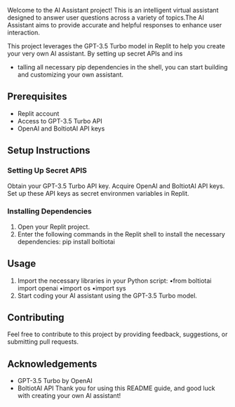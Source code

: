 Welcome to the AI Assistant project! This is an intelligent virtual assistant designed to answer user questions across a variety of topics.The AI Assistant aims to provide accurate and helpful responses to enhance user interaction.

This project leverages the GPT-3.5 Turbo model in Replit to help you create your very own AI assistant. By setting up secret APIs and ins
- talling all necessary pip dependencies in the shell, you can start building and customizing your own assistant.
## Prerequisites
- Replit account
- Access to GPT-3.5 Turbo API
- OpenAI and BoltiotAI API keys
## Setup Instructions
### Setting Up Secret APIS
Obtain your GPT-3.5 Turbo API key.
Acquire OpenAI and BoltiotAI API keys.
Set up these API keys as secret environmen variables in Replit.
### Installing Dependencies
1. Open your Replit project.
2. Enter the following commands in the Replit shell to install the necessary dependencies:
pip install boltiotai
## Usage
1. Import the necessary libraries in your Python script:
 •from boltiotai import openai
 •import os
 •import sys
3. Start coding your AI assistant using the GPT-3.5 Turbo model.
## Contributing
Feel free to contribute to this project by providing feedback, suggestions, or submitting pull requests.
## Acknowledgements
- GPT-3.5 Turbo by OpenAI
- BoltiotAI API
Thank you for using this README guide, and good luck with creating your own Al assistant!
